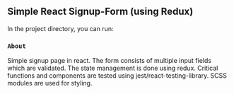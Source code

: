 ## Simple React Signup-Form (using Redux)

In the project directory, you can run:

### `About`

Simple signup page in react. The form consists of multiple input fields which are validated. The state management is done using redux. Critical functions and components are tested using jest/react-testing-library. SCSS modules are used for styling.
